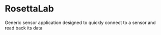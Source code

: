 # RosettaLab
Generic sensor application designed to quickly connect to a sensor and read back its data
